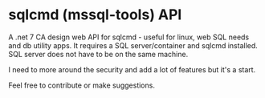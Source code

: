# sqlcmd (mssql-tools) API
A .net 7 CA design web API for sqlcmd - useful for linux, web SQL needs and db utility apps. It requires a SQL server/container and sqlcmd installed. SQL server does not have to be on the same machine.

I need to more around the security and add a lot of features but it's a start.

Feel free to contribute or make suggestions.


